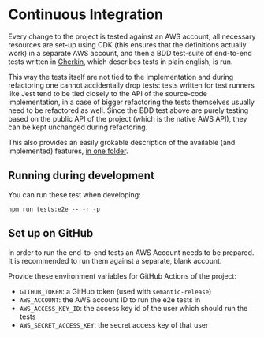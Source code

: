 # Continuous Integration

Every change to the project is tested against an AWS account, all necessary
resources are set-up using CDK (this ensures that the definitions actually work)
in a separate AWS account, and then a BDD test-suite of end-to-end tests written
in [Gherkin](https://cucumber.io/docs/gherkin/), which describes tests in plain
english, is run.

This way the tests itself are not tied to the implementation and during
refactoring one cannot accidentally drop tests: tests written for test runners
like Jest tend to be tied closely to the API of the source-code implementation,
in a case of bigger refactoring the tests themselves usually need to be
refactored as well. Since the BDD test above are purely testing based on the
public API of the project (which is the native AWS API), they can be kept
unchanged during refactoring.

This also provides an easily grokable description of the available (and
implemented) features,
[in one folder](https://github.com/bifravst/aws/tree/saga/features).

## Running during development

You can run these test when developing:

    npm run tests:e2e -- -r -p

## Set up on GitHub

In order to run the end-to-end tests an AWS Account needs to be prepared. It is
recommended to run them against a separate, blank account.

Provide these environment variables for GitHub Actions of the project:

- `GITHUB_TOKEN`: a GitHub token (used with `semantic-release`)
- `AWS_ACCOUNT`: the AWS account ID to run the e2e tests in
- `AWS_ACCESS_KEY_ID`: the access key id of the user which should run the tests
- `AWS_SECRET_ACCESS_KEY`: the secret access key of that user
